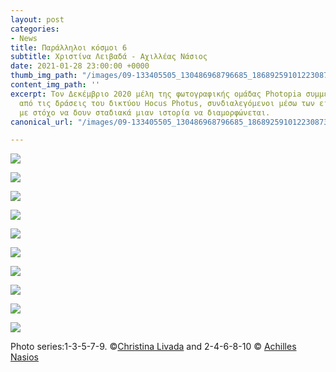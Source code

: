 ```yaml
---
layout: post
categories:
- News
title: Παράλληλοι κόσμοι 6
subtitle: Χριστίνα Λειβαδά - Αχιλλέας Νάσιος
date: 2021-01-28 23:00:00 +0000
thumb_img_path: "/images/09-133405505_130486968796685_1868925910122308735_n.jpg"
content_img_path: ''
excerpt: Τον Δεκέμβριο 2020 μέλη της φωτογραφικής ομάδας Photopia συμμετείχαν σε μια
  από τις δράσεις του δικτύου Hocus Photus, συνδιαλεγόμενοι μέσω των εικόνων τους
  με στόχο να δουν σταδιακά μιαν ιστορία να διαμορφώνεται.
canonical_url: "/images/09-133405505_130486968796685_1868925910122308735_n.jpg"

---
```

![](/images/01-131534362_2835470433403635_4229891381135543202_n.jpg)

![](/images/02_mg_5848.jpg)

![](/images/03-130982141_627545891302984_2484358142914350254_n.jpg)

![](/images/04-10496180_10204384106585121_224413284254597_o.jpg)

![](/images/05-132286440_439024687285057_6297642514759805220_n.jpg)

![](/images/06-72713372_10220002416033096_4867234124408029184_o.jpg)

![](/images/07-132290021_418647672915728_5292005982434587513_n.jpg)

![](/images/08-16797824_10211852251484076_1175923675426558512_o.jpg)

![](/images/09-133405505_130486968796685_1868925910122308735_n.jpg)

![](/images/10_mg_9500.jpg)

Photo series:1-3-5-7-9. ©<a href="https://www.facebook.com/christina.livada" target="blank">Christina Livada</a>  and  2-4-6-8-10 © <a href="https://anikon.org/" target="blank">Achilles Nasios</a>